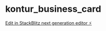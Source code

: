 # kontur_business_card

[Edit in StackBlitz next generation editor ⚡️](https://stackblitz.com/~/github.com/Poldyaich97/kontur_business_card)